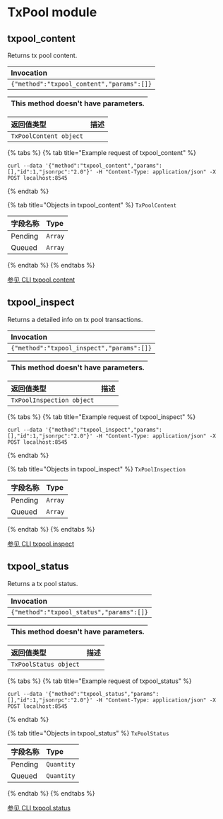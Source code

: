 # TxPool module

## txpool\_content

Returns tx pool content.

| Invocation |
| :--- |
| `{"method":"txpool_content","params":[]}` |

| This method doesn't have parameters. |
| :--- |


| 返回值类型 | 描述 |
| :--- | :--- |
| `TxPoolContent object` |  |

{% tabs %}
{% tab title="Example request of txpool\_content" %}
```text
curl --data '{"method":"txpool_content","params":[],"id":1,"jsonrpc":"2.0"}' -H "Content-Type: application/json" -X POST localhost:8545
```
{% endtab %}

{% tab title="Objects in txpool\_content" %}
`TxPoolContent`

| 字段名称 | Type |
| :--- | :--- |
| Pending | `Array` |
| Queued | `Array` |
{% endtab %}
{% endtabs %}

[参见 CLI txpool.content](https://docs.nethermind.io/nethermind/nethermind-utilities/cli/txpool#txpool-content)

## txpool\_inspect

Returns a detailed info on tx pool transactions.

| Invocation |
| :--- |
| `{"method":"txpool_inspect","params":[]}` |

| This method doesn't have parameters. |
| :--- |


| 返回值类型 | 描述 |
| :--- | :--- |
| `TxPoolInspection object` |  |

{% tabs %}
{% tab title="Example request of txpool\_inspect" %}
```text
curl --data '{"method":"txpool_inspect","params":[],"id":1,"jsonrpc":"2.0"}' -H "Content-Type: application/json" -X POST localhost:8545
```
{% endtab %}

{% tab title="Objects in txpool\_inspect" %}
`TxPoolInspection`

| 字段名称 | Type |
| :--- | :--- |
| Pending | `Array` |
| Queued | `Array` |
{% endtab %}
{% endtabs %}

[参见 CLI txpool.inspect](https://docs.nethermind.io/nethermind/nethermind-utilities/cli/txpool#txpool-inspect)

## txpool\_status

Returns a tx pool status.

| Invocation |
| :--- |
| `{"method":"txpool_status","params":[]}` |

| This method doesn't have parameters. |
| :--- |


| 返回值类型 | 描述 |
| :--- | :--- |
| `TxPoolStatus object` |  |

{% tabs %}
{% tab title="Example request of txpool\_status" %}
```text
curl --data '{"method":"txpool_status","params":[],"id":1,"jsonrpc":"2.0"}' -H "Content-Type: application/json" -X POST localhost:8545
```
{% endtab %}

{% tab title="Objects in txpool\_status" %}
`TxPoolStatus`

| 字段名称 | Type |
| :--- | :--- |
| Pending | `Quantity` |
| Queued | `Quantity` |
{% endtab %}
{% endtabs %}

[参见 CLI txpool.status](https://docs.nethermind.io/nethermind/nethermind-utilities/cli/txpool#txpool-status)

